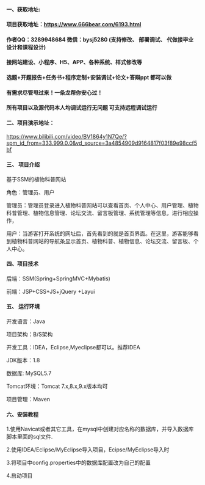 

#### 一、获取地址:
#### 项目获取地址：https://www.666bear.com/6193.html
#### 作者QQ：3289948684 微信：bysj5280 (支持修改、 部署调试、 代做接毕业设计和课程设计)
#### 接网站建设、小程序、H5、APP、各种系统、样式修改等
#### 选题+开题报告+任务书+程序定制+安装调试+论文+答辩ppt 都可以做
#### 有需求尽管甩过来！一条龙帮你安心过！
#### 所有项目以及源代码本人均调试运行无问题 可支持远程调试运行


#### 二、项目演示地址：

https://www.bilibili.com/video/BV1864y1N7Qe/?spm_id_from=333.999.0.0&vd_source=3a4854909d9164817f03f89e98ccf5bf

#### 三、 项目介绍
基于SSM的植物科普网站

角色：管理员、用户

管理员：管理员登录进入植物科普网站可以查看首页、个人中心、用户管理、植物科普管理、植物信息管理、论坛交流、留言板管理、系统管理等信息，进行相应操作，

用户：当游客打开系统的网址后，首先看到的就是首页界面。在这里，游客能够看到植物科普网站的导航条显示首页、植物科普、植物信息、论坛交流、留言板、个人中心。

#### 四、项目技术

后端：SSM(Spring+SpringMVC+Mybatis)

前端：JSP+CSS+JS+jQuery +Layui

#### 五、 运行环境
开发语言：Java

项目架构：B/S架构

开发工具：IDEA，Eclipse,Myeclipse都可以。推荐IDEA

JDK版本：1.8

数据库: MySQL5.7

Tomcat环境：Tomcat 7.x,8.x,9.x版本均可

项目管理：Maven



#### 六、安装教程

1.使用Navicat或者其它工具，在mysql中创建对应名称的数据库，并导入数据库脚本里面的sql文件.

2.使用IDEA/Eclipse/MyEclipse导入项目，Ecipse/MyEclipse导入时

3.将项目中config.properties中的数据库配置改为自己的配置

4.启动项目






